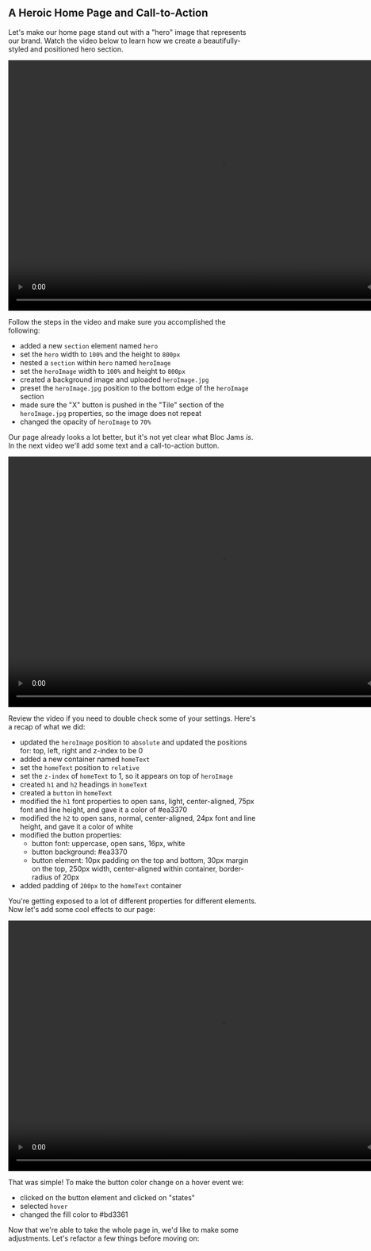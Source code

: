 ## A Heroic Home Page and Call-to-Action

Let's make our home page stand out with a "hero" image that represents our brand. Watch the video below to learn how we create a beautifully-styled and positioned hero section.

<center>
<video width="853" height="505" controls> <source src="https://bloc-books.s3.amazonaws.com/webflow/screencasts/BlocJams-4.mp4" type="video/mp4">
</video>
</center>

Follow the steps in the video and make sure you accomplished the following:

* added a new `section` element named `hero`
* set the `hero` width to `100%` and the height to `800px`
* nested a `section` within `hero` named `heroImage`
* set the `heroImage` width to `100%` and height to `800px`
* created a background image and uploaded `heroImage.jpg`
* preset the `heroImage.jpg` position to the bottom edge of the `heroImage` section
* made sure the "X" button is pushed in the "Tile" section of the `heroImage.jpg` properties, so the image does not repeat
* changed the opacity of `heroImage` to `70%`

Our page already looks a lot better, but it's not yet clear what Bloc Jams _is_. In the next video we'll add some text and a call-to-action button.

<center>
<video width="853" height="505" controls> <source src="https://bloc-books.s3.amazonaws.com/webflow/screencasts/BlocJams-5.mp4" type="video/mp4">
</video>
</center>

Review the video if you need to double check some of your settings. Here's a recap of what we did:

* updated the `heroImage` position to `absolute` and updated the positions for: top, left, right and z-index to be 0
* added a new container named `homeText`
* set the `homeText` position to `relative`
* set the `z-index` of `homeText` to 1, so it appears on top of `heroImage`
* created `h1` and `h2` headings in `homeText`
* created a `button` in `homeText`
* modified the `h1` font properties to open sans, light, center-aligned, 75px font and line height, and gave it a color of #ea3370
* modified the `h2` to open sans, normal, center-aligned, 24px font and line height, and gave it a color of white
* modified the button properties:
    * button font: uppercase, open sans, 16px, white
    * button background: #ea3370
    * button element: 10px padding on the top and bottom, 30px margin on the top, 250px width, center-aligned within container, border-radius of 20px
* added padding of `200px` to the `homeText` container

You're getting exposed to a lot of different properties for different elements. Now let's add some cool effects to our page:

<center>
<video width="853" height="505" controls> <source src="https://bloc-books.s3.amazonaws.com/webflow/screencasts/BlocJams-6.mp4" type="video/mp4">
</video>
</center>

That was simple! To make the button color change on a hover event we:

* clicked on the button element and clicked on "states"
* selected `hover`
* changed the fill color to #bd3361

Now that we're able to take the whole page in, we'd like to make some adjustments. Let's refactor a few things before moving on:
